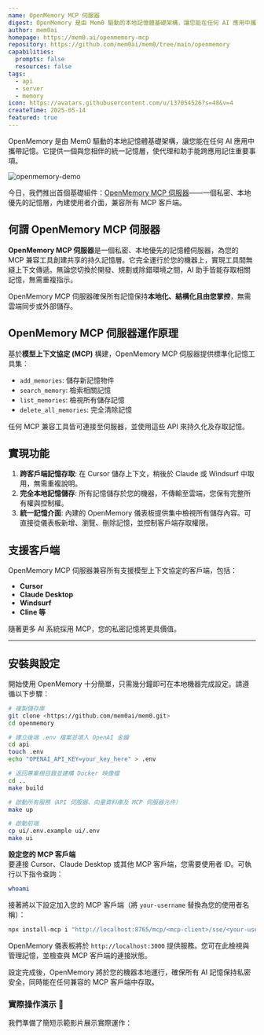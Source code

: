 ```yaml
---
name: OpenMemory MCP 伺服器
digest: OpenMemory 是由 Mem0 驅動的本地記憶體基礎架構，讓您能在任何 AI 應用中攜帶記憶。它提供一個與您相伴的統一記憶層，使代理和助手能跨應用記住重要事項。
author: mem0ai
homepage: https://mem0.ai/openmemory-mcp
repository: https://github.com/mem0ai/mem0/tree/main/openmemory
capabilities:
  prompts: false
  resources: false
tags:
  - api
  - server
  - memory
icon: https://avatars.githubusercontent.com/u/137054526?s=48&v=4
createTime: 2025-05-14
featured: true
---
```


OpenMemory 是由 Mem0 驅動的本地記憶體基礎架構，讓您能在任何 AI 應用中攜帶記憶。它提供一個與您相伴的統一記憶層，使代理和助手能跨應用記住重要事項。

![openmemory-demo](/images/openmemory-mcp.png)

今日，我們推出首個基礎組件：[OpenMemory MCP 伺服器](/tw/servers/openmemory-mcp)——一個私密、本地優先的記憶層，內建使用者介面，兼容所有 MCP 客戶端。

## 何謂 OpenMemory MCP 伺服器

**OpenMemory MCP 伺服器**是一個私密、本地優先的記憶體伺服器，為您的 MCP 兼容工具創建共享的持久記憶層。它完全運行於您的機器上，實現工具間無縫上下文傳遞。無論您切換於開發、規劃或除錯環境之間，AI 助手皆能存取相關記憶，無需重複指示。

OpenMemory MCP 伺服器確保所有記憶保持**本地化、結構化且由您掌控**，無需雲端同步或外部儲存。

## OpenMemory MCP 伺服器運作原理

基於**模型上下文協定 (MCP)** 構建，OpenMemory MCP 伺服器提供標準化記憶工具集：

- `add_memories`: 儲存新記憶物件
- `search_memory`: 檢索相關記憶
- `list_memories`: 檢視所有儲存記憶
- `delete_all_memories`: 完全清除記憶

任何 MCP 兼容工具皆可連接至伺服器，並使用這些 API 來持久化及存取記憶。

## 實現功能

1. **跨客戶端記憶存取**: 在 Cursor 儲存上下文，稍後於 Claude 或 Windsurf 中取用，無需重複說明。
2. **完全本地記憶儲存**: 所有記憶儲存於您的機器，不傳輸至雲端，您保有完整所有權與控制權。
3. **統一記憶介面**: 內建的 OpenMemory 儀表板提供集中檢視所有儲存內容。可直接從儀表板新增、瀏覽、刪除記憶，並控制客戶端存取權限。

## 支援客戶端

OpenMemory MCP 伺服器兼容所有支援模型上下文協定的客戶端，包括：

- **Cursor**
- **Claude Desktop**
- **Windsurf**
- **Cline 等**

隨著更多 AI 系統採用 MCP，您的私密記憶將更具價值。

---

## 安裝與設定

開始使用 OpenMemory 十分簡單，只需幾分鐘即可在本地機器完成設定。請遵循以下步驟：

```bash
# 複製儲存庫
git clone <https://github.com/mem0ai/mem0.git>
cd openmemory

# 建立後端 .env 檔案並填入 OpenAI 金鑰
cd api
touch .env
echo "OPENAI_API_KEY=your_key_here" > .env

# 返回專案根目錄並建構 Docker 映像檔
cd ..
make build

# 啟動所有服務（API 伺服器、向量資料庫及 MCP 伺服器元件）
make up

# 啟動前端
cp ui/.env.example ui/.env
make ui
```

**設定您的 MCP 客戶端**  
要連接 Cursor、Claude Desktop 或其他 MCP 客戶端，您需要使用者 ID。可執行以下指令查詢：

```bash
whoami
```

接著將以下設定加入您的 MCP 客戶端（將 `your-username` 替換為您的使用者名稱）：

```bash
npx install-mcp i "http://localhost:8765/mcp/<mcp-client>/sse/<your-username>" --client <mcp-client>
```

OpenMemory 儀表板將於 `http://localhost:3000` 提供服務。您可在此檢視與管理記憶，並檢查與 MCP 客戶端的連接狀態。

設定完成後，OpenMemory 將於您的機器本地運行，確保所有 AI 記憶保持私密安全，同時能在任何兼容的 MCP 客戶端中存取。

### 實際操作演示 🎥

我們準備了簡短示範影片展示實際運作：

<video
src="https://mem0.ai/blog/content/media/2025/05/Mem0-openMemory.mp4"
poster="https://img.spacergif.org/v1/3340x2160/0a/spacer.png"
width="3340"
height="2160"
controls
playsinline
preload="metadata"
style="background: transparent url('https://mem0.ai/blog/content/media/2025/05/Mem0-openMemory_thumb.jpg') 50% 50% / cover no-repeat;"></video>

## 實際應用範例

**情境 1：跨工具專案流程**

在 Claude Desktop 定義專案技術需求，於 Cursor 進行開發，再到 Windsurf 除錯——全程透過 OpenMemory 共享上下文。

**情境 2：持久化偏好設定**

在單一工具中設定偏好的程式風格或語調，切換至其他 MCP 客戶端時，無需重新定義即可沿用相同偏好。

**情境 3：專案知識庫**

一次性儲存重要專案細節，之後可從任何兼容 AI 工具存取，不再需要重複說明。

## 結論

OpenMemory MCP 伺服器為**MCP 兼容工具帶來記憶功能**，同時不犧牲控制權與隱私。它解決了現代 LLM 工作流程的根本限制：跨工具、會話與環境的上下文遺失問題。

透過標準化記憶操作並保持所有資料本地化，它降低了 token 開銷，提升效能，並在日益成長的 AI 助手生態系中實現更智慧的互動。

這僅是開端。MCP 伺服器是 OpenMemory 平台的首個核心層——這項更廣泛的計畫旨在使記憶體能在 AI 系統間可攜帶、私密且互通。

使用 OpenMemory MCP，您的 AI 記憶將保持私密、可攜帶且由您掌控，恰如其分。
